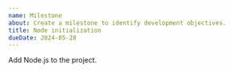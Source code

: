 ```yaml
---
name: Milestone
about: Create a milestone to identify development objectives.
title: Node initialization
dueDate: 2024-05-28
---
```


Add Node.js to the project.
